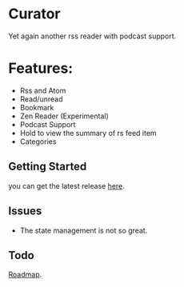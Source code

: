 # Curator

Yet again another rss reader with podcast support. 

# Features:

* Rss and Atom
* Read/unread
* Bookmark
* Zen Reader (Experimental)
* Podcast Support
* Hold to view the summary of rs feed item
* Categories


## Getting Started

you can get the latest release [here](https://github.com/abhinavmarwaha/curator/releases).

## Issues

* The state management is not so great.

## Todo

[Roadmap](https://github.com/abhinavmarwaha/curator/projects/2).



